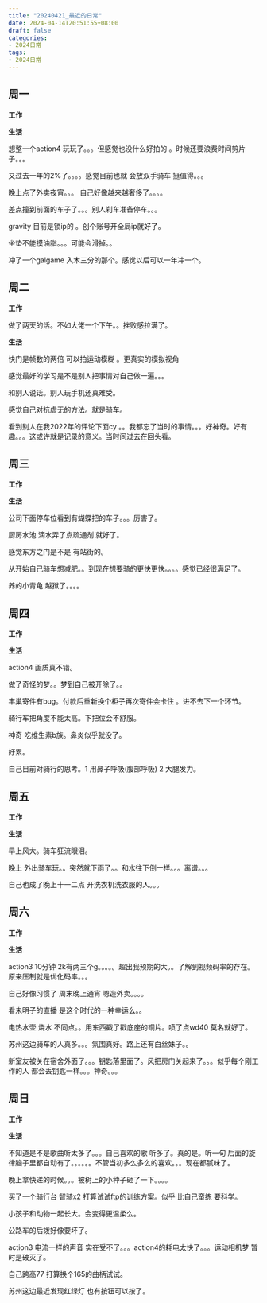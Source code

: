 ```yaml
---
title: "20240421_最近的日常"
date: 2024-04-14T20:51:55+08:00
draft: false
categories:
- 2024日常
tags:
- 2024日常
---
```



## 周一

**工作**



**生活**

想整一个action4 玩玩了。。。但感觉也没什么好拍的 。时候还要浪费时间剪片子。。。

又过去一年的2%了。。。。感觉目前也就 会放双手骑车 挺值得。。。

晚上点了外卖夜宵。。。 自己好像越来越奢侈了。。。。

差点撞到前面的车子了。。。别人刹车准备停车。。。

gravity 目前是锁ip的 。创个账号开全局ip就好了。

坐垫不能摸油脂。。。可能会滑掉。。

冲了一个galgame 入木三分的那个。感觉以后可以一年冲一个。

## 周二

**工作**

做了两天的活。不如大佬一个下午。。挫败感拉满了。

**生活**

快门是帧数的两倍 可以拍运动模糊 。更真实的模拟视角

感觉最好的学习是不是别人把事情对自己做一遍。。。

和别人说话。别人玩手机还真难受。

感觉自己对抗虚无的方法。就是骑车。

看到别人在我2022年的评论下面cy  。。我都忘了当时的事情。。。好神奇。好有趣。。。这或许就是记录的意义。当时间过去在回头看。


## 周三


**工作**



**生活**

公司下面停车位看到有蝴蝶把的车子。。。厉害了。

厨房水池 滴水弄了点疏通剂 就好了。

感觉东方之门是不是 有站街的。

从开始自己骑车想减肥。。到现在想要骑的更快更快。。。。感觉已经很满足了。

养的小青龟 越狱了。。。。


## 周四


**工作**



**生活**

action4 画质真不错。

做了奇怪的梦。。梦到自己被开除了。。

丰巢寄件有bug。付款后重新换个柜子再次寄件会卡住 。进不去下一个环节。

骑行车把角度不能太高。下把位会不舒服。

神奇 吃维生素b族。鼻炎似乎就没了。

好累。

自己目前对骑行的思考。1 用鼻子呼吸(腹部呼吸) 2 大腿发力。

## 周五


**工作**



**生活**

早上风大。骑车狂流眼泪。

晚上 外出骑车玩。。突然就下雨了。。和水往下倒一样。。。离谱。。。

自己也成了晚上十一二点 开洗衣机洗衣服的人。。。



## 周六


**工作**



**生活**

action3 10分钟 2k有两三个g。。。。。超出我预期的大。。了解到视频码率的存在。原来压制就是优化码率。。。

自己好像习惯了 周末晚上通宵 嗯造外卖。。。。

看未明子的直播 是这个时代的一种幸运么。。

电热水壶 烧水 不同点。。用东西戳了戳底座的铜片。喷了点wd40 莫名就好了。

苏州这边骑车的人真多。。。氛围真好。路上还有白丝妹子。。

新室友被关在宿舍外面了。。。钥匙落里面了。风把房门关起来了。。。似乎每个刚工作的人 都会丢钥匙一样。。。神奇。。。


## 周日


**工作**



**生活**

不知道是不是歌曲听太多了。。。自己喜欢的歌 听多了。真的是。听一句 后面的旋律脑子里都自动有了。。。。。。不管当初多么多么的喜欢。。。现在都腻味了。

晚上拿快递的时候。。。被树上的小种子砸了一下。。。。

买了一个骑行台 智骑x2    打算试试ftp的训练方案。似乎 比自己蛮练 要科学。

小孩子和动物一起长大。会变得更温柔么。

公路车的后拨好像要坏了。

action3 电流一样的声音 实在受不了。。。action4的耗电太快了。。。运动相机梦 暂时是破灭了。

自己跨高77 打算换个165的曲柄试试。

苏州这边最近发现红绿灯 也有按钮可以按了。


